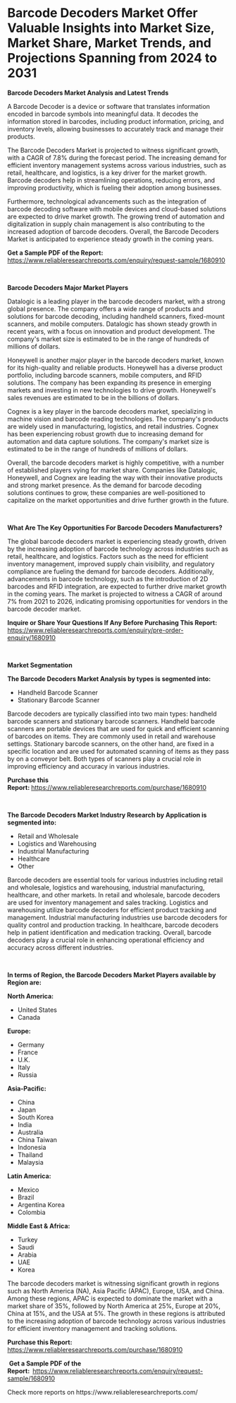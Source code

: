 <p><h1>Barcode Decoders Market Offer Valuable Insights into Market Size, Market Share, Market Trends, and Projections Spanning from 2024 to 2031</h1></p><p><strong>Barcode Decoders Market Analysis and Latest Trends</strong></p>
<p><p>A Barcode Decoder is a device or software that translates information encoded in barcode symbols into meaningful data. It decodes the information stored in barcodes, including product information, pricing, and inventory levels, allowing businesses to accurately track and manage their products.</p><p>The Barcode Decoders Market is projected to witness significant growth, with a CAGR of 7.8% during the forecast period. The increasing demand for efficient inventory management systems across various industries, such as retail, healthcare, and logistics, is a key driver for the market growth. Barcode decoders help in streamlining operations, reducing errors, and improving productivity, which is fueling their adoption among businesses.</p><p>Furthermore, technological advancements such as the integration of barcode decoding software with mobile devices and cloud-based solutions are expected to drive market growth. The growing trend of automation and digitalization in supply chain management is also contributing to the increased adoption of barcode decoders. Overall, the Barcode Decoders Market is anticipated to experience steady growth in the coming years.</p></p>
<p><strong>Get a Sample PDF of the Report:&nbsp;</strong> <a href="https://www.reliableresearchreports.com/enquiry/request-sample/1680910">https://www.reliableresearchreports.com/enquiry/request-sample/1680910</a></p>
<p>&nbsp;</p>
<p><strong>Barcode Decoders Major Market Players</strong></p>
<p><p>Datalogic is a leading player in the barcode decoders market, with a strong global presence. The company offers a wide range of products and solutions for barcode decoding, including handheld scanners, fixed-mount scanners, and mobile computers. Datalogic has shown steady growth in recent years, with a focus on innovation and product development. The company's market size is estimated to be in the range of hundreds of millions of dollars.</p><p>Honeywell is another major player in the barcode decoders market, known for its high-quality and reliable products. Honeywell has a diverse product portfolio, including barcode scanners, mobile computers, and RFID solutions. The company has been expanding its presence in emerging markets and investing in new technologies to drive growth. Honeywell's sales revenues are estimated to be in the billions of dollars.</p><p>Cognex is a key player in the barcode decoders market, specializing in machine vision and barcode reading technologies. The company's products are widely used in manufacturing, logistics, and retail industries. Cognex has been experiencing robust growth due to increasing demand for automation and data capture solutions. The company's market size is estimated to be in the range of hundreds of millions of dollars.</p><p>Overall, the barcode decoders market is highly competitive, with a number of established players vying for market share. Companies like Datalogic, Honeywell, and Cognex are leading the way with their innovative products and strong market presence. As the demand for barcode decoding solutions continues to grow, these companies are well-positioned to capitalize on the market opportunities and drive further growth in the future.</p></p>
<p>&nbsp;</p>
<p><strong>What Are The Key Opportunities For Barcode Decoders Manufacturers?</strong></p>
<p><p>The global barcode decoders market is experiencing steady growth, driven by the increasing adoption of barcode technology across industries such as retail, healthcare, and logistics. Factors such as the need for efficient inventory management, improved supply chain visibility, and regulatory compliance are fueling the demand for barcode decoders. Additionally, advancements in barcode technology, such as the introduction of 2D barcodes and RFID integration, are expected to further drive market growth in the coming years. The market is projected to witness a CAGR of around 7% from 2021 to 2026, indicating promising opportunities for vendors in the barcode decoder market.</p></p>
<p><strong>Inquire or Share Your Questions If Any Before Purchasing This Report:</strong> <a href="https://www.reliableresearchreports.com/enquiry/pre-order-enquiry/1680910">https://www.reliableresearchreports.com/enquiry/pre-order-enquiry/1680910</a></p>
<p>&nbsp;</p>
<p><strong>Market Segmentation</strong></p>
<p><strong>The Barcode Decoders Market Analysis by types is segmented into:</strong></p>
<p><ul><li>Handheld Barcode Scanner</li><li>Stationary Barcode Scanner</li></ul></p>
<p><p>Barcode decoders are typically classified into two main types: handheld barcode scanners and stationary barcode scanners. Handheld barcode scanners are portable devices that are used for quick and efficient scanning of barcodes on items. They are commonly used in retail and warehouse settings. Stationary barcode scanners, on the other hand, are fixed in a specific location and are used for automated scanning of items as they pass by on a conveyor belt. Both types of scanners play a crucial role in improving efficiency and accuracy in various industries.</p></p>
<p><strong>Purchase this Report:&nbsp;</strong><a href="https://www.reliableresearchreports.com/purchase/1680910">https://www.reliableresearchreports.com/purchase/1680910</a></p>
<p>&nbsp;</p>
<p><strong>The Barcode Decoders Market Industry Research by Application is segmented into:</strong></p>
<p><ul><li>Retail and Wholesale</li><li>Logistics and Warehousing</li><li>Industrial Manufacturing</li><li>Healthcare</li><li>Other</li></ul></p>
<p><p>Barcode decoders are essential tools for various industries including retail and wholesale, logistics and warehousing, industrial manufacturing, healthcare, and other markets. In retail and wholesale, barcode decoders are used for inventory management and sales tracking. Logistics and warehousing utilize barcode decoders for efficient product tracking and management. Industrial manufacturing industries use barcode decoders for quality control and production tracking. In healthcare, barcode decoders help in patient identification and medication tracking. Overall, barcode decoders play a crucial role in enhancing operational efficiency and accuracy across different industries.</p></p>
<p>&nbsp;</p>
<p><strong>In terms of Region, the Barcode Decoders Market Players available by Region are:</strong></p>
<p>
    <p> <strong> North America: </strong>
        <ul>
            <li>United States</li>
            <li>Canada</li>
        </ul>
        </p> 
    <p> <strong> Europe: </strong>
        <ul>
            <li>Germany</li>
            <li>France</li>
            <li>U.K.</li>
            <li>Italy</li>
            <li>Russia</li>
        </ul>
        </p> 
    <p> <strong> Asia-Pacific: </strong>
        <ul>
            <li>China</li>
            <li>Japan</li>
            <li>South Korea</li>
            <li>India</li>
            <li>Australia</li>
            <li>China Taiwan</li>
            <li>Indonesia</li>
            <li>Thailand</li>
            <li>Malaysia</li>
        </ul>
        </p> 
    <p> <strong> Latin America: </strong>
        <ul>
            <li>Mexico</li>
            <li>Brazil</li>
            <li>Argentina Korea</li>
            <li>Colombia</li>
        </ul>
        </p> 
    <p> <strong> Middle East & Africa: </strong>
        <ul>
            <li>Turkey</li>
            <li>Saudi</li>
            <li>Arabia</li>
            <li>UAE</li>
            <li>Korea</li>
        </ul>
    </p>
    </p>
<p><p>The barcode decoders market is witnessing significant growth in regions such as North America (NA), Asia Pacific (APAC), Europe, USA, and China. Among these regions, APAC is expected to dominate the market with a market share of 35%, followed by North America at 25%, Europe at 20%, China at 15%, and the USA at 5%. The growth in these regions is attributed to the increasing adoption of barcode technology across various industries for efficient inventory management and tracking solutions.</p></p>
<p><strong>Purchase this Report: </strong><a href="https://www.reliableresearchreports.com/purchase/1680910">https://www.reliableresearchreports.com/purchase/1680910</a></p>
<p>&nbsp;<strong>Get a Sample PDF of the Report:&nbsp;&nbsp;</strong><a href="https://www.reliableresearchreports.com/enquiry/request-sample/1680910">https://www.reliableresearchreports.com/enquiry/request-sample/1680910</a></p>
<p><strong></strong></p>
<p>Check more reports on https://www.reliableresearchreports.com/</p>